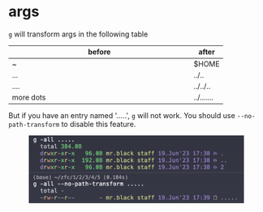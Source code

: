 # args

`g` will transform args in the following table

<table><thead><tr><th width="344">before</th><th>after</th></tr></thead><tbody><tr><td>~</td><td>$HOME</td></tr><tr><td>...</td><td>../..</td></tr><tr><td>....</td><td>../../..</td></tr><tr><td>more dots</td><td>../.......</td></tr></tbody></table>

But if you have an entry named '.....', `g` will not work. You should use `--no-path-transform` to disable this feature.

<figure><img src="../../.gitbook/assets/截屏2023-06-19 17.39.50.png" alt=""><figcaption></figcaption></figure>
